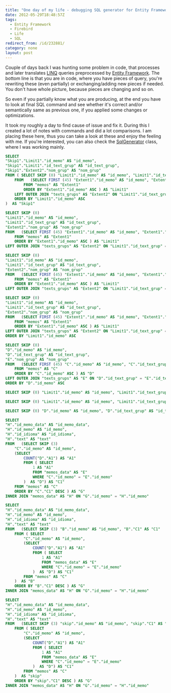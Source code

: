 ```yaml
---
title: "One day of my life - debugging SQL generator for Entity Framework support in .NET provider for Firebird"
date: 2012-05-29T18:48:57Z
tags:
  - Entity Framework
  - Firebird
  - Life
  - SQL
redirect_from: /id/232881/
category: none
layout: post
---
```

Couple of days back I was hunting some problem in code, that processes and later translates [LINQ][1] queries preprocessed by [Entity Framework][2]. The bottom line is that you are in code, where you have pieces of query, you're rewriting these (even partially) or exchanging/adding new pieces if needed. You don't have whole picture, because pieces are changing and so on.

So even if you partially know what you are producing, at the end you have to look at final SQL command and see whether it's correct and/or semantically same as previous one, if you applied some changes or optimizations.

It took my roughly a day to find cause of issue and fix it. During this I created a lot of notes with commands and did a lot comparisons. I am placing these here, thus you can take a look at these and enjoy the feeling with me. If you're interested, you can also check the [SqlGenerator][3] class, where I was working mainly.

```sql
SELECT
"Skip1"."Limit1"."id_memo" AS "id_memo",
"Skip1"."Limit1"."id_text_grup" AS "id_text_grup",
"Skip1"."Extent2"."nom_grup" AS "nom_grup"
FROM ( SELECT SKIP (0) "Limit1"."id_memo" AS "id_memo", "Limit1"."id_text_grup" AS "id_text_grup1", "Extent2"."id_text_grup" AS "id_text_grup2", "Extent2"."nom_grup" AS "nom_grup"
	FROM   (SELECT FIRST (45) "Extent1"."id_memo" AS "id_memo", "Extent1"."id_text_grup" AS "id_text_grup"
		FROM "memos" AS "Extent1"
		ORDER BY "Extent1"."id_memo" ASC ) AS "Limit1"
	LEFT OUTER JOIN "texts_grups" AS "Extent2" ON "Limit1"."id_text_grup" = "Extent2"."id_text_grup"
	ORDER BY "Limit1"."id_memo" ASC
)  AS "Skip1"
```

```sql
SELECT SKIP (0)
"Limit1"."id_memo" AS "id_memo",
"Limit1"."id_text_grup" AS "id_text_grup",
"Extent2"."nom_grup" AS "nom_grup"
FROM   (SELECT FIRST (45) "Extent1"."id_memo" AS "id_memo", "Extent1"."id_text_grup" AS "id_text_grup"
	FROM "memos" AS "Extent1"
	ORDER BY "Extent1"."id_memo" ASC ) AS "Limit1"
LEFT OUTER JOIN "texts_grups" AS "Extent2" ON "Limit1"."id_text_grup" = "Extent2"."id_text_grup"
```

```sql
SELECT SKIP (0)
"Limit1"."id_memo" AS "id_memo",
"Limit1"."id_text_grup" AS "id_text_grup",
"Extent2"."nom_grup" AS "nom_grup"
FROM   (SELECT FIRST (45) "Extent1"."id_memo" AS "id_memo", "Extent1"."id_text_grup" AS "id_text_grup"
	FROM "memos" AS "Extent1"
	ORDER BY "Extent1"."id_memo" ASC ) AS "Limit1"
LEFT OUTER JOIN "texts_grups" AS "Extent2" ON "Limit1"."id_text_grup" = "Extent2"."id_text_grup"
```

```sql
SELECT SKIP (0)
"Limit1"."id_memo" AS "id_memo",
"Limit1"."id_text_grup" AS "id_text_grup",
"Extent2"."nom_grup" AS "nom_grup"
FROM   (SELECT FIRST (45) "Extent1"."id_memo" AS "id_memo", "Extent1"."id_text_grup" AS "id_text_grup"
	FROM "memos" AS "Extent1"
	ORDER BY "Extent1"."id_memo" ASC ) AS "Limit1"
LEFT OUTER JOIN "texts_grups" AS "Extent2" ON "Limit1"."id_text_grup" = "Extent2"."id_text_grup"
ORDER BY "Limit1"."id_memo" ASC
```

```sql
SELECT SKIP (0)
"D"."id_memo" AS "id_memo",
"D"."id_text_grup" AS "id_text_grup",
"E"."nom_grup" AS "nom_grup"
FROM   (SELECT FIRST (45) "C"."id_memo" AS "id_memo", "C"."id_text_grup" AS "id_text_grup"
	FROM "memos" AS "C"
	ORDER BY "C"."id_memo" ASC ) AS "D"
LEFT OUTER JOIN "texts_grups" AS "E" ON "D"."id_text_grup" = "E"."id_text_grup"
ORDER BY "D"."id_memo" ASC
```

```sql
SELECT SKIP (0) "Limit1"."id_memo" AS "id_memo", "Limit1"."id_text_grup" AS "id_text_grup", "Extent2"."nom_grup" AS "nom_grup" FROM   (SELECT FIRST (45) "Extent1"."id_memo" AS "id_memo", "Extent1"."id_text_grup" AS "id_text_grup" FROM "memos" AS "Extent1" ORDER BY "Extent1"."id_memo" ASC ) AS "Limit1" LEFT OUTER JOIN "texts_grups" AS "Extent2" ON "Limit1"."id_text_grup" = "Extent2"."id_text_grup"
```

```sql
SELECT SKIP (0) "Limit1"."id_memo" AS "id_memo", "Limit1"."id_text_grup" AS "id_text_grup1", "Extent2"."id_text_grup" AS "id_text_grup2", "Extent2"."nom_grup" AS "nom_grup" FROM   (SELECT FIRST (45) "Extent1"."id_memo" AS "id_memo", "Extent1"."id_text_grup" AS "id_text_grup" FROM "memos" AS "Extent1" ORDER BY "Extent1"."id_memo" ASC ) AS "Limit1" LEFT OUTER JOIN "texts_grups" AS "Extent2" ON "Limit1"."id_text_grup" = "Extent2"."id_text_grup" ORDER BY "Limit1"."id_memo" ASC
```

```sql
SELECT SKIP (0) "D"."id_memo" AS "id_memo", "D"."id_text_grup" AS "id_text_grup", "E"."nom_grup" AS "nom_grup" FROM   (SELECT FIRST (45) "C"."id_memo" AS "id_memo", "C"."id_text_grup" AS "id_text_grup" FROM "memos" AS "C" ORDER BY "C"."id_memo" ASC ) AS "D" LEFT OUTER JOIN "texts_grups" AS "E" ON "D"."id_text_grup" = "E"."id_text_grup" ORDER BY "D"."id_memo" ASC
```

```sql
SELECT
"H"."id_memo_data" AS "id_memo_data",
"H"."id_memo" AS "id_memo",
"H"."id_idioma" AS "id_idioma",
"H"."text" AS "text"
FROM   (SELECT SKIP (3)
	"C"."id_memo" AS "id_memo",
	(SELECT
		COUNT("D"."A1") AS "A1"
		FROM ( SELECT
			1 AS "A1"
			FROM "memos_data" AS "E"
			WHERE "C"."id_memo" = "E"."id_memo"
		)  AS "D") AS "C1"
	FROM "memos" AS "C"
	ORDER BY "C"."C1" DESC ) AS "G"
INNER JOIN "memos_data" AS "H" ON "G"."id_memo" = "H"."id_memo"
```

```sql
SELECT
"H"."id_memo_data" AS "id_memo_data",
"H"."id_memo" AS "id_memo",
"H"."id_idioma" AS "id_idioma",
"H"."text" AS "text"
FROM   (SELECT SKIP (3) "B"."id_memo" AS "id_memo", "B"."C1" AS "C1"
	FROM ( SELECT
		"C"."id_memo" AS "id_memo",
		(SELECT
			COUNT("D"."A1") AS "A1"
			FROM ( SELECT
				1 AS "A1"
				FROM "memos_data" AS "E"
				WHERE "C"."id_memo" = "E"."id_memo"
			)  AS "D") AS "C1"
		FROM "memos" AS "C"
	)  AS "B"
	ORDER BY "B"."C1" DESC ) AS "G"
INNER JOIN "memos_data" AS "H" ON "G"."id_memo" = "H"."id_memo"
```

```sql
SELECT
"H"."id_memo_data" AS "id_memo_data",
"H"."id_memo" AS "id_memo",
"H"."id_idioma" AS "id_idioma",
"H"."text" AS "text"
FROM   (SELECT SKIP (3) "skip"."id_memo" AS "id_memo", "skip"."C1" AS "C1"
	FROM ( SELECT
		"C"."id_memo" AS "id_memo",
		(SELECT
			COUNT("D"."A1") AS "A1"
			FROM ( SELECT
				1 AS "A1"
				FROM "memos_data" AS "E"
				WHERE "C"."id_memo" = "E"."id_memo"
			)  AS "D") AS "C1"
		FROM "memos" AS "C"
	)  AS "skip"
	ORDER BY "skip"."C1" DESC ) AS "G"
INNER JOIN "memos_data" AS "H" ON "G"."id_memo" = "H"."id_memo"
```

[1]: http://msdn.microsoft.com/en-us/library/bb308959.aspx
[2]: http://msdn.com/ef
[3]: http://firebird.svn.sourceforge.net/viewvc/firebird/NETProvider/trunk/NETProvider/source/FirebirdSql/Data/Entity/SqlGenerator.cs?view=markup
